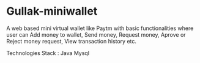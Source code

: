 # Gullak-miniwallet

A web based mini virtual wallet like Paytm with basic functionalities where user can Add money to wallet, Send money, Request money, Aprove or Reject money request, View transaction history etc.

Technologies Stack :
Java 
Mysql 
